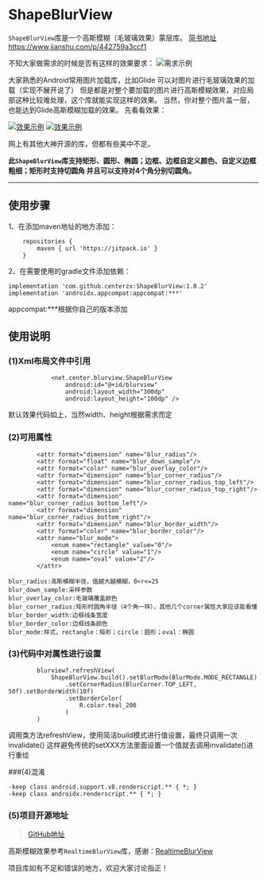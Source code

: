 # ShapeBlurView
`ShapeBlurView`库是一个高斯模糊（毛玻璃效果）蒙层库。
[简书地址](https://www.jianshu.com/p/442759a3ccf1) https://www.jianshu.com/p/442759a3ccf1

不知大家做需求的时候是否有这样的效果要求：
![需求示例](https://upload-images.jianshu.io/upload_images/2454085-f67a444e096a7bd5.png?imageMogr2/auto-orient/strip|imageView2/2/w/184/format/webp)

大家熟悉的Android常用图片加载库，比如Glide 可以对图片进行毛玻璃效果的加载（实现不展开说了）
但是都是对整个要加载的图片进行高斯模糊效果，对应局部这种比较难处理，这个库就能实现这样的效果。
当然，你对整个图片盖一层，也能达到Glide高斯模糊加载的效果。
先看看效果：


[![效果示例](https://s1.ax1x.com/2022/05/11/Oa02Xd.jpg)](https://imgtu.com/i/Oa02Xd)
[![效果示例](https://s1.ax1x.com/2022/05/11/Oa0WnA.jpg)](https://imgtu.com/i/Oa0WnA)

[comment]: <> (![效果示例]&#40;sample1.jpg&#41;![效果示例]&#40;sample2.jpg&#41;)

网上有其他大神开源的库，但都有些美中不足。

**此`ShapeBlurView`库支持矩形、圆形、椭圆；边框、边框自定义颜色、自定义边框粗细；矩形时支持切圆角
并且可以支持对4个角分别切圆角。**

------
## 使用步骤
1、在添加maven地址的地方添加：
```
    repositories {
        maven { url 'https://jitpack.io' }
    }
```

2、在需要使用的gradle文件添加依赖：
```
implementation 'com.github.centerzx:ShapeBlurView:1.0.2'
implementation 'androidx.appcompat:appcompat:***'
```

appcompat:***根据你自己的版本添加

## 使用说明

### (1)Xml布局文件中引用

```
            <net.center.blurview.ShapeBlurView
                android:id="@+id/blurview"
                android:layout_width="300dp"
                android:layout_height="100dp" />
```
默认效果代码如上，当然width、height根据需求而定

### (2)可用属性
```
        <attr format="dimension" name="blur_radius"/>
        <attr format="float" name="blur_down_sample"/>
        <attr format="color" name="blur_overlay_color"/>
        <attr format="dimension" name="blur_corner_radius"/>
        <attr format="dimension" name="blur_corner_radius_top_left"/>
        <attr format="dimension" name="blur_corner_radius_top_right"/>
        <attr format="dimension" name="blur_corner_radius_bottom_left"/>
        <attr format="dimension" name="blur_corner_radius_bottom_right"/>
        <attr format="dimension" name="blur_border_width"/>
        <attr format="color" name="blur_border_color"/>
        <attr name="blur_mode">
            <enum name="rectangle" value="0"/>
            <enum name="circle" value="1"/>
            <enum name="oval" value="2"/>
        </attr>
```

```
blur_radius:高斯模糊半径，值越大越模糊，0<r<=25
blur_down_sample:采样参数
blur_overlay_color:毛玻璃覆盖颜色
blur_corner_radius:矩形时圆角半径（4个角一样），其他几个corner属性大家应该能看懂
blur_border_width:边框线条宽度
blur_border_color:边框线条颜色
blur_mode:样式，rectangle：矩形；circle：圆形；oval：椭圆
```

### (3)代码中对属性进行设置

```
        blurview?.refreshView(
            ShapeBlurView.build().setBlurMode(BlurMode.MODE_RECTANGLE)
                .setCornerRadius(BlurCorner.TOP_LEFT, 50f).setBorderWidth(10f)
                .setBorderColor(
                    R.color.teal_200
                )
        )
```
调用类方法refreshView，使用简洁build模式进行值设置，最终只调用一次invalidate()
这样避免传统的setXXX方法里面设置一个值就去调用invalidate()进行重绘

###(4)混淆
```
-keep class android.support.v8.renderscript.** { *; }
-keep class androidx.renderscript.** { *; }
```

### (5)项目开源地址

>[GitHub地址](https://github.com/centerzx/ShapeBlurView)



高斯模糊效果参考`RealtimeBlurView`库，感谢：[RealtimeBlurView](https://github.com/mmin18/RealtimeBlurView/)

项目库如有不足和错误的地方，欢迎大家讨论指正！
